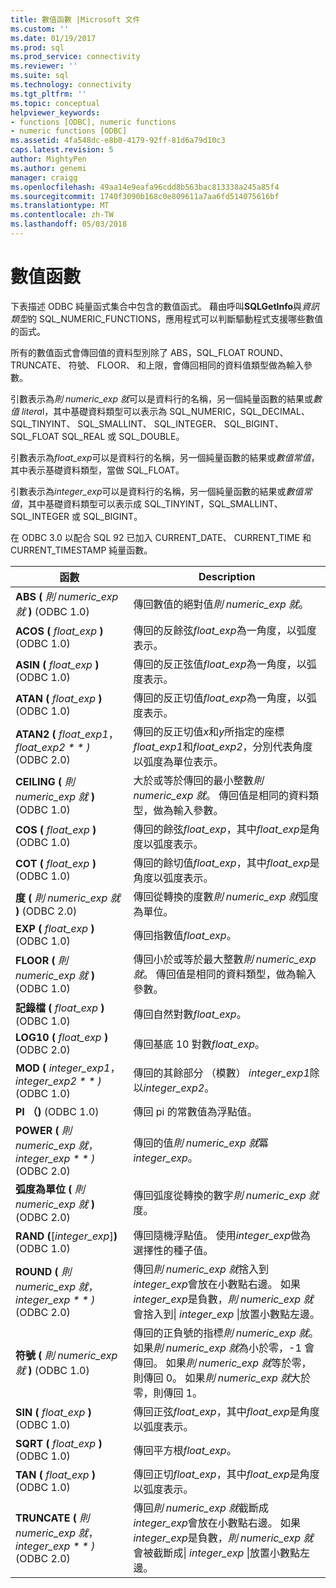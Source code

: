 ```yaml
---
title: 數值函數 |Microsoft 文件
ms.custom: ''
ms.date: 01/19/2017
ms.prod: sql
ms.prod_service: connectivity
ms.reviewer: ''
ms.suite: sql
ms.technology: connectivity
ms.tgt_pltfrm: ''
ms.topic: conceptual
helpviewer_keywords:
- functions [ODBC], numeric functions
- numeric functions [ODBC]
ms.assetid: 4fa548dc-e8b0-4179-92ff-81d6a79d10c3
caps.latest.revision: 5
author: MightyPen
ms.author: genemi
manager: craigg
ms.openlocfilehash: 49aa14e9eafa96cdd8b563bac813338a245a85f4
ms.sourcegitcommit: 1740f3090b168c0e809611a7aa6fd514075616bf
ms.translationtype: MT
ms.contentlocale: zh-TW
ms.lasthandoff: 05/03/2018
---
```

# <a name="numeric-functions"></a>數值函數
下表描述 ODBC 純量函式集合中包含的數值函式。 藉由呼叫**SQLGetInfo**與*資訊類型*的 SQL_NUMERIC_FUNCTIONS，應用程式可以判斷驅動程式支援哪些數值的函式。  
  
 所有的數值函式會傳回值的資料型別除了 ABS，SQL_FLOAT ROUND、 TRUNCATE、 符號、 FLOOR、 和上限，會傳回相同的資料值類型做為輸入參數。  
  
 引數表示為*則 numeric_exp 就*可以是資料行的名稱，另一個純量函數的結果或*數值 litera*l，其中基礎資料類型可以表示為 SQL_NUMERIC，SQL_DECIMAL、 SQL_TINYINT、 SQL_SMALLINT、 SQL_INTEGER、 SQL_BIGINT、 SQL_FLOAT SQL_REAL 或 SQL_DOUBLE。  
  
 引數表示為*float_exp*可以是資料行的名稱，另一個純量函數的結果或*數值常值*，其中表示基礎資料類型，當做 SQL_FLOAT。  
  
 引數表示為*integer_exp*可以是資料行的名稱，另一個純量函數的結果或*數值常值*，其中基礎資料類型可以表示成 SQL_TINYINT，SQL_SMALLINT、 SQL_INTEGER 或 SQL_BIGINT。  
  
 在 ODBC 3.0 以配合 SQL 92 已加入 CURRENT_DATE、 CURRENT_TIME 和 CURRENT_TIMESTAMP 純量函數。  
  
|函數|Description|  
|--------------|-----------------|  
|**ABS (** *則 numeric_exp 就* **)** (ODBC 1.0)|傳回數值的絕對值*則 numeric_exp 就*。|  
|**ACOS (** *float_exp* **)** (ODBC 1.0)|傳回的反餘弦*float_exp*為一角度，以弧度表示。|  
|**ASIN (** *float_exp* **)** (ODBC 1.0)|傳回的反正弦值*float_exp*為一角度，以弧度表示。|  
|**ATAN (** *float_exp* **)** (ODBC 1.0)|傳回的反正切值*float_exp*為一角度，以弧度表示。|  
|**ATAN2 (** *float_exp1*， *float_exp2 * * *)** (ODBC 2.0)|傳回的反正切值*x*和*y*所指定的座標*float_exp1*和*float_exp2*，分別代表角度以弧度為單位表示。|  
|**CEILING (** *則 numeric_exp 就* **)** (ODBC 1.0)|大於或等於傳回的最小整數*則 numeric_exp 就*。 傳回值是相同的資料類型，做為輸入參數。|  
|**COS (** *float_exp* **)** (ODBC 1.0)|傳回的餘弦*float_exp*，其中*float_exp*是角度以弧度表示。|  
|**COT (** *float_exp* **)** (ODBC 1.0)|傳回的餘切值*float_exp*，其中*float_exp*是角度以弧度表示。|  
|**度 (** *則 numeric_exp 就* **)** (ODBC 2.0)|傳回從轉換的度數*則 numeric_exp 就*弧度為單位。|  
|**EXP (** *float_exp* **)** (ODBC 1.0)|傳回指數值*float_exp*。|  
|**FLOOR (** *則 numeric_exp 就* **)** (ODBC 1.0)|傳回小於或等於最大整數*則 numeric_exp 就*。 傳回值是相同的資料類型，做為輸入參數。|  
|**記錄檔 (** *float_exp* **)** (ODBC 1.0)|傳回自然對數*float_exp*。|  
|**LOG10 (** *float_exp* **)** (ODBC 2.0)|傳回基底 10 對數*float_exp*。|  
|**MOD (** *integer_exp1*， *integer_exp2 * * *)** (ODBC 1.0)|傳回的其餘部分 （模數） *integer_exp1*除以*integer_exp2*。|  
|**PI （)** (ODBC 1.0)|傳回 pi 的常數值為浮點值。|  
|**POWER (** *則 numeric_exp 就*， *integer_exp * * *)** (ODBC 2.0)|傳回的值*則 numeric_exp 就*冪*integer_exp*。|  
|**弧度為單位 (** *則 numeric_exp 就* **)** (ODBC 2.0)|傳回弧度從轉換的數字*則 numeric_exp 就*度。|  
|**RAND (**[*integer_exp*]**)** (ODBC 1.0)|傳回隨機浮點值。 使用*integer_exp*做為選擇性的種子值。|  
|**ROUND (** *則 numeric_exp 就*， *integer_exp * * *)** (ODBC 2.0)|傳回*則 numeric_exp 就*捨入到*integer_exp*會放在小數點右邊。 如果*integer_exp*是負數，*則 numeric_exp 就*會捨入到&#124; *integer_exp* &#124;放置小數點左邊。|  
|**符號 (** *則 numeric_exp 就* **)** (ODBC 1.0)|傳回的正負號的指標*則 numeric_exp 就*。 如果*則 numeric_exp 就*為小於零，-1 會傳回。 如果*則 numeric_exp 就*等於零，則傳回 0。 如果*則 numeric_exp 就*大於零，則傳回 1。|  
|**SIN (** *float_exp* **)** (ODBC 1.0)|傳回正弦*float_exp*，其中*float_exp*是角度以弧度表示。|  
|**SQRT (** *float_exp* **)** (ODBC 1.0)|傳回平方根*float_exp*。|  
|**TAN (** *float_exp* **)** (ODBC 1.0)|傳回正切*float_exp*，其中*float_exp*是角度以弧度表示。|  
|**TRUNCATE (** *則 numeric_exp 就*， *integer_exp * * *)** (ODBC 2.0)|傳回*則 numeric_exp 就*截斷成*integer_exp*會放在小數點右邊。 如果*integer_exp*是負數，*則 numeric_exp 就*會被截斷成&#124; *integer_exp* &#124;放置小數點左邊。|
